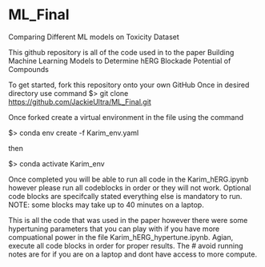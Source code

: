 # ML_Final
Comparing Different ML models on Toxicity Dataset

This github repository is all of the code used in to the paper Building Machine Learning Models to Determine hERG Blockade Potential of Compounds

To get started, fork this repository onto your own GitHub 
Once in desired directory use command
$> git clone https://github.com/JackieUltra/ML_Final.git

Once forked create a virtual environment in the file using the command

$> conda env create -f Karim_env.yaml

then 

$> conda activate Karim_env

Once completed you will be able to run all code in the Karim_hERG.ipynb however please run all codeblocks in order or they will not work. Optional code blocks are specifcally stated everything else is mandatory to run. 
NOTE: some blocks may take up to 40 minutes on a laptop.

This is all the code that was used in the paper however there were some hypertuning parameters that you can play with if you have more compuational power in the file Karim_hERG_hypertune.ipynb. Agian, execute all code blocks in order for proper results. The # avoid running notes are for if you are on a laptop and dont have access to more compute.